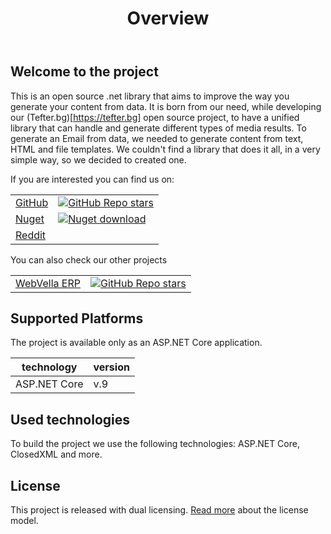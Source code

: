 ﻿---
order: 1
title: Overview
toc: false
---

## Welcome to the project
This is an open source .net library that aims to improve the way you generate your content from data. It is born from our need, while developing our (Tefter.bg)[https://tefter.bg] open source project, 
to have a unified library that can handle and generate different types of media results. To generate an Email from data, we needed to generate content from text, HTML and file templates. 
We couldn't find a library that does it all, in a very simple way, so we decided to created one.

If you are interested you can find us on:

| | |
|---|---|
| [GitHub](https://github.com/WebVella/WebVella.DocumentTemplates) | [![GitHub Repo stars](https://img.shields.io/github/stars/WebVella/WebVella.DocumentTemplates?style=for-the-badge)](https://github.com/WebVella/WebVella.DocumentTemplates/stargazers) |
| [Nuget](https://www.nuget.org/packages/WebVella.DocumentTemplates) | [![Nuget download](https://img.shields.io/nuget/dt/WebVella.DocumentTemplates?style=for-the-badge)](https://www.nuget.org/packages/WebVella.DocumentTemplates)
| [Reddit](https://www.reddit.com/r/webvella/)

You can also check our other projects

| | |
|---|---|
| [WebVella ERP](https://github.com/WebVella/WebVella-ERP) | [![GitHub Repo stars](https://img.shields.io/github/stars/WebVella/WebVella-ERP?style=for-the-badge)](https://github.com/WebVella/WebVella-ERP/stargazers) | [![Nuget download](https://img.shields.io/nuget/dt/WebVella.ERP?style=for-the-badge)](https://www.nuget.org/packages/WebVella.ERP)


## Supported Platforms
The project is available only as an ASP.NET Core application.

| technology | version |
|------------|-------------------|
| ASP.NET Core | v.9 |

## Used technologies
To build the project we use the following technologies: ASP.NET Core, ClosedXML and more.

## License
This project is released with dual licensing. [Read more](/en/license) about the license model.